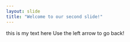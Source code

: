 ```yaml
---
layout: slide
title: "Welcome to our second slide!"
---
```

this is my text here
Use the left arrow to go back!

